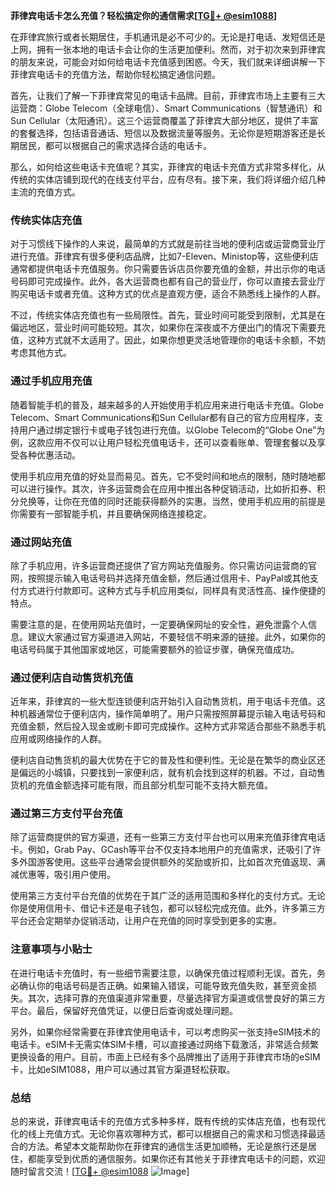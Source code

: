 **菲律宾电话卡怎么充值？轻松搞定你的通信需求[[TG💪+ @esim1088](https://t.me/s/esim1088)]**

在菲律宾旅行或者长期居住，手机通讯是必不可少的。无论是打电话、发短信还是上网，拥有一张本地的电话卡会让你的生活更加便利。然而，对于初次来到菲律宾的朋友来说，可能会对如何给电话卡充值感到困惑。今天，我们就来详细讲解一下菲律宾电话卡的充值方法，帮助你轻松搞定通信问题。

首先，让我们了解一下菲律宾常见的电话卡品牌。目前，菲律宾市场上主要有三大运营商：Globe Telecom（全球电信）、Smart Communications（智慧通讯）和Sun Cellular（太阳通讯）。这三个运营商覆盖了菲律宾大部分地区，提供了丰富的套餐选择，包括语音通话、短信以及数据流量等服务。无论你是短期游客还是长期居民，都可以根据自己的需求选择合适的电话卡。

那么，如何给这些电话卡充值呢？其实，菲律宾的电话卡充值方式非常多样化，从传统的实体店铺到现代的在线支付平台，应有尽有。接下来，我们将详细介绍几种主流的充值方式。

### **传统实体店充值**

对于习惯线下操作的人来说，最简单的方式就是前往当地的便利店或运营商营业厅进行充值。菲律宾有很多便利店品牌，比如7-Eleven、Ministop等，这些便利店通常都提供电话卡充值服务。你只需要告诉店员你要充值的金额，并出示你的电话号码即可完成操作。此外，各大运营商也都有自己的营业厅，你可以直接去营业厅购买电话卡或者充值。这种方式的优点是直观方便，适合不熟悉线上操作的人群。

不过，传统实体店充值也有一些局限性。首先，营业时间可能受到限制，尤其是在偏远地区，营业时间可能较短。其次，如果你在深夜或不方便出门的情况下需要充值，这种方式就不太适用了。因此，如果你想更灵活地管理你的电话卡余额，不妨考虑其他方式。

### **通过手机应用充值**

随着智能手机的普及，越来越多的人开始使用手机应用来进行电话卡充值。Globe Telecom、Smart Communications和Sun Cellular都有自己的官方应用程序，支持用户通过绑定银行卡或电子钱包进行充值。以Globe Telecom的“Globe One”为例，这款应用不仅可以让用户轻松充值电话卡，还可以查看账单、管理套餐以及享受各种优惠活动。

使用手机应用充值的好处显而易见。首先，它不受时间和地点的限制，随时随地都可以进行操作。其次，许多运营商会在应用中推出各种促销活动，比如折扣券、积分兑换等，让你在充值的同时还能获得额外的实惠。当然，使用手机应用的前提是你需要有一部智能手机，并且要确保网络连接稳定。

### **通过网站充值**

除了手机应用，许多运营商还提供了官方网站充值服务。你只需访问运营商的官网，按照提示输入电话号码并选择充值金额，然后通过信用卡、PayPal或其他支付方式进行付款即可。这种方式与手机应用类似，同样具有灵活性高、操作便捷的特点。

需要注意的是，在使用网站充值时，一定要确保网址的安全性，避免泄露个人信息。建议大家通过官方渠道进入网站，不要轻信不明来源的链接。此外，如果你的电话号码属于其他国家或地区，可能需要额外的验证步骤，确保充值成功。

### **通过便利店自动售货机充值**

近年来，菲律宾的一些大型连锁便利店开始引入自动售货机，用于电话卡充值。这种机器通常位于便利店内，操作简单明了。用户只需按照屏幕提示输入电话号码和充值金额，然后投入现金或刷卡即可完成操作。这种方式非常适合那些不熟悉手机应用或网络操作的人群。

便利店自动售货机的最大优势在于它的普及性和便利性。无论是在繁华的商业区还是偏远的小城镇，只要找到一家便利店，就有机会找到这样的机器。不过，自动售货机的充值金额选择可能有限，而且部分机型可能不支持大额充值。

### **通过第三方支付平台充值**

除了运营商提供的官方渠道，还有一些第三方支付平台也可以用来充值菲律宾电话卡。例如，Grab Pay、GCash等平台不仅支持本地用户的充值需求，还吸引了许多外国游客使用。这些平台通常会提供额外的奖励或折扣，比如首次充值返现、满减优惠等，吸引用户使用。

使用第三方支付平台充值的优势在于其广泛的适用范围和多样化的支付方式。无论你是使用信用卡、借记卡还是电子钱包，都可以轻松完成充值。此外，许多第三方平台还会定期举办促销活动，让用户在充值的同时享受到更多的实惠。

### **注意事项与小贴士**

在进行电话卡充值时，有一些细节需要注意，以确保充值过程顺利无误。首先，务必确认你的电话号码是否正确。如果输入错误，可能导致充值失败，甚至资金损失。其次，选择可靠的充值渠道非常重要，尽量选择官方渠道或信誉良好的第三方平台。最后，保留好充值凭证，以便日后查询或处理问题。

另外，如果你经常需要在菲律宾使用电话卡，可以考虑购买一张支持eSIM技术的电话卡。eSIM卡无需实体SIM卡槽，可以直接通过网络下载激活，非常适合频繁更换设备的用户。目前，市面上已经有多个品牌推出了适用于菲律宾市场的eSIM卡，比如eSIM1088，用户可以通过其官方渠道轻松获取。

### **总结**

总的来说，菲律宾电话卡的充值方式多种多样，既有传统的实体店充值，也有现代化的线上充值方式。无论你喜欢哪种方式，都可以根据自己的需求和习惯选择最适合的方法。希望本文能帮助你在菲律宾的通信生活更加顺畅，无论是旅行还是居住，都能享受到优质的通信服务。如果你还有其他关于菲律宾电话卡的问题，欢迎随时留言交流！[[TG💪+ @esim1088](https://t.me/s/esim1088) ![Image](https://i.postimg.cc/4NQfJmqS/Snipaste-2025-05-13-00-14-12.png)]